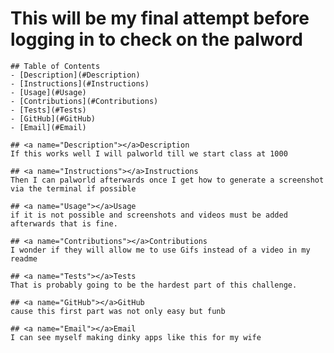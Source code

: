 # This will be my final attempt before logging in to check on the palword

    ## Table of Contents
    - [Description](#Description)
    - [Instructions](#Instructions)
    - [Usage](#Usage)
    - [Contributions](#Contributions)
    - [Tests](#Tests)
    - [GitHub](#GitHub)
    - [Email](#Email)
    
    ## <a name="Description"></a>Description
    If this works well I will palworld till we start class at 1000
    
    ## <a name="Instructions"></a>Instructions
    Then I can palworld afterwards once I get how to generate a screenshot via the terminal if possible
    
    ## <a name="Usage"></a>Usage
    if it is not possible and screenshots and videos must be added afterwards that is fine. 
    
    ## <a name="Contributions"></a>Contributions
    I wonder if they will allow me to use Gifs instead of a video in my readme
    
    ## <a name="Tests"></a>Tests
    That is probably going to be the hardest part of this challenge. 
    
    ## <a name="GitHub"></a>GitHub
    cause this first part was not only easy but funb
    
    ## <a name="Email"></a>Email
    I can see myself making dinky apps like this for my wife
